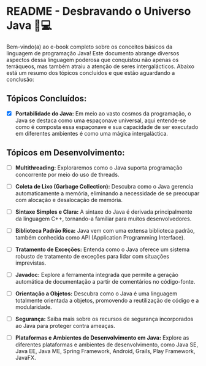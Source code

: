 # README - Desbravando o Universo Java 🚀💻

Bem-vindo(a) ao e-book completo sobre os conceitos básicos da linguagem de programação Java! Este documento abrange diversos aspectos dessa linguagem poderosa que conquistou não apenas os terráqueos, mas também atraiu a atenção de seres intergalácticos. Abaixo está um resumo dos tópicos concluídos e que estão aguardando a conclusão:


## Tópicos Concluídos:

- [x] **Portabilidade do Java:**   Em meio ao vasto cosmos da programação, o Java se destaca como uma espaçonave universal, aqui entende-se como é composta essa espaçonave e sua capacidade de ser executado em diferentes ambientes é como uma mágica intergaláctica. 



## Tópicos em Desenvolvimento:

- [ ] **Multithreading:** Exploraremos como o Java suporta programação concorrente por meio do uso de threads. 

- [ ] **Coleta de Lixo (Garbage Collection):** Descubra como o Java gerencia automaticamente a memória, eliminando a necessidade de se preocupar com alocação e desalocação de memória. 

- [ ] **Sintaxe Simples e Clara:** A sintaxe do Java é derivada principalmente da linguagem C++, tornando-a familiar para muitos desenvolvedores. 

- [ ] **Biblioteca Padrão Rica:** Java vem com uma extensa biblioteca padrão, também conhecida como API (Application Programming Interface).

- [ ] **Tratamento de Exceções:** Entenda como o Java oferece um sistema robusto de tratamento de exceções para lidar com situações imprevistas. 

- [ ] **Javadoc:** Explore a ferramenta integrada que permite a geração automática de documentação a partir de comentários no código-fonte. 

- [ ] **Orientação a Objetos:** Descubra como o Java é uma linguagem totalmente orientada a objetos, promovendo a reutilização de código e a modularidade.

- [ ] **Segurança:** Saiba mais sobre os recursos de segurança incorporados ao Java para proteger contra ameaças.

- [ ] **Plataformas e Ambientes de Desenvolvimento em Java:** Explore as diferentes plataformas e ambientes de desenvolvimento, como Java SE, Java EE, Java ME, Spring Framework, Android, Grails, Play Framework, JavaFX. 
